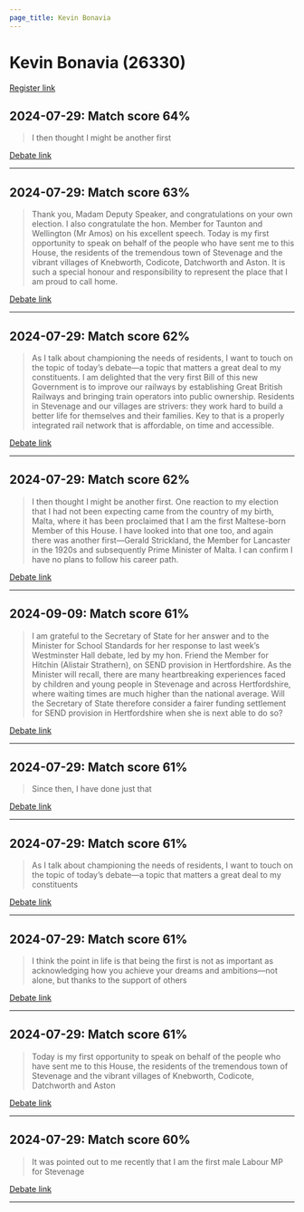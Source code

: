 ```yaml
---
page_title: Kevin Bonavia
---
```


# Kevin Bonavia  (26330)

[Register link](https://www.theyworkforyou.com/mp/26330/register)



## 2024-07-29: Match score 64%

>I then thought I might be another first

[Debate link](https://www.theyworkforyou.com/debates/?id=2024-07-29c.1092.1) 

---



## 2024-07-29: Match score 63%

>Thank you, Madam Deputy Speaker, and congratulations on your own election. I also congratulate the hon. Member for Taunton and Wellington (Mr Amos) on his excellent speech. Today is my first opportunity to speak on behalf of the people who have sent me to this House, the residents of the tremendous town of Stevenage and the vibrant villages of Knebworth, Codicote, Datchworth and Aston. It is such a special honour and responsibility to represent the place that I am proud to call home.

[Debate link](https://www.theyworkforyou.com/debates/?id=2024-07-29c.1092.1) 

---



## 2024-07-29: Match score 62%

>As I talk about championing the needs of residents, I want to touch on the topic of today’s debate—a topic that matters a great deal to my constituents. I am delighted that the very first Bill of this new Government is to improve our railways by establishing Great British Railways and bringing train operators into public ownership. Residents in Stevenage and our villages are strivers: they work hard to build a better life for themselves and their families. Key to that is a properly integrated rail network that is affordable, on time and accessible.

[Debate link](https://www.theyworkforyou.com/debates/?id=2024-07-29c.1092.1) 

---



## 2024-07-29: Match score 62%

>I then thought I might be another first. One reaction to my election that I had not been expecting came from the country of my birth, Malta, where it has been proclaimed that I am the first Maltese-born Member of this House. I have looked into that one too, and again  there was another first—Gerald Strickland, the Member for Lancaster in the 1920s and subsequently Prime Minister of Malta. I can confirm I have no plans to follow his career path.

[Debate link](https://www.theyworkforyou.com/debates/?id=2024-07-29c.1092.1) 

---



## 2024-09-09: Match score 61%

>I am grateful to the Secretary of State for her answer and to the Minister for School Standards for her response to last week’s Westminster Hall debate, led by my hon. Friend the Member for Hitchin (Alistair Strathern), on SEND provision in Hertfordshire. As the Minister will recall, there are many heartbreaking experiences faced by children and young people in Stevenage and across Hertfordshire, where waiting times are much higher than the national average. Will the Secretary of State therefore consider a fairer funding settlement for SEND provision in Hertfordshire when she is next able to do so?

[Debate link](https://www.theyworkforyou.com/debates/?id=2024-09-09b.555.7) 

---



## 2024-07-29: Match score 61%

>Since then, I have done just that

[Debate link](https://www.theyworkforyou.com/debates/?id=2024-07-29c.1092.1) 

---



## 2024-07-29: Match score 61%

>As I talk about championing the needs of residents, I want to touch on the topic of today’s debate—a topic that matters a great deal to my constituents

[Debate link](https://www.theyworkforyou.com/debates/?id=2024-07-29c.1092.1) 

---



## 2024-07-29: Match score 61%

>I think the point in life is that being the first is not as important as acknowledging how you achieve your dreams and ambitions—not alone, but thanks to the support of others

[Debate link](https://www.theyworkforyou.com/debates/?id=2024-07-29c.1092.1) 

---



## 2024-07-29: Match score 61%

>Today is my first opportunity to speak on behalf of the people who have sent me to this House, the residents of the tremendous town of Stevenage and the vibrant villages of Knebworth, Codicote, Datchworth and Aston

[Debate link](https://www.theyworkforyou.com/debates/?id=2024-07-29c.1092.1) 

---



## 2024-07-29: Match score 60%

>It was pointed out to me recently that I am the first male Labour MP for Stevenage

[Debate link](https://www.theyworkforyou.com/debates/?id=2024-07-29c.1092.1) 

---

